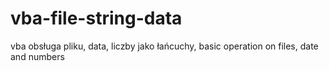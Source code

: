 # vba-file-string-data
vba obsługa pliku, data, liczby jako łańcuchy, 
basic operation on files, date and numbers
